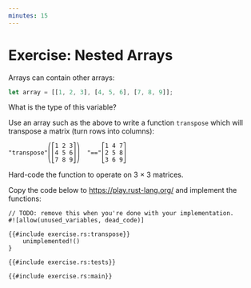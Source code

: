 ```yaml
---
minutes: 15
---
```


# Exercise: Nested Arrays

Arrays can contain other arrays:

```rust
let array = [[1, 2, 3], [4, 5, 6], [7, 8, 9]];
```

What is the type of this variable?

Use an array such as the above to write a function `transpose` which will
transpose a matrix (turn rows into columns):

<!-- mdbook-xgettext: skip -->

```bob
           ⎛⎡1 2 3⎤⎞      ⎡1 4 7⎤
"transpose"⎜⎢4 5 6⎥⎟  "=="⎢2 5 8⎥
           ⎝⎣7 8 9⎦⎠      ⎣3 6 9⎦
```

Hard-code the function to operate on 3 × 3 matrices.

Copy the code below to <https://play.rust-lang.org/> and implement the
functions:

```rust,should_panic
// TODO: remove this when you're done with your implementation.
#![allow(unused_variables, dead_code)]

{{#include exercise.rs:transpose}}
    unimplemented!()
}

{{#include exercise.rs:tests}}

{{#include exercise.rs:main}}
```
